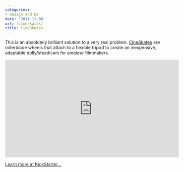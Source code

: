 ```yaml
---
categories:
- Design and UX
date: '2011-11-08'
url: /cineskates/
title: CineSkates
---
```


This is an absolutely brilliant solution to a very real problem. <a href="http://www.kickstarter.com/projects/jj1/cineskates-camera-sliders">CineSkates</a> are rollerblade wheels that attach to a flexible tripod to create an inexpensive, adaptable dolly/steadicam for amateur filmmakers.

<iframe class="alignc" src="https://player.vimeo.com/video/27895941" width="560" height="315" frameborder="0" webkitAllowFullScreen allowFullScreen></iframe>

<a href="http://www.kickstarter.com/projects/jj1/cineskates-camera-sliders">Learn more at KickStarter...</a>